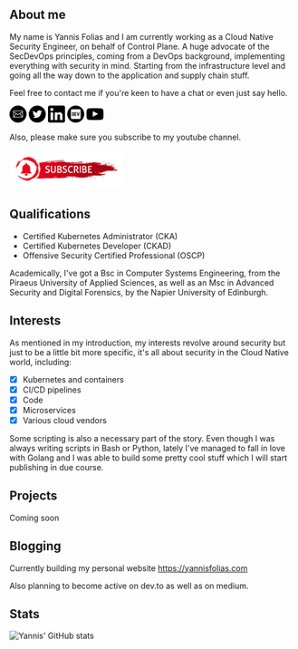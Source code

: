 ## About me
My name is Yannis Folias and I am currently working as a Cloud Native Security Engineer, on behalf of Control Plane. A huge advocate of the SecDevOps principles, coming from a DevOps background, implementing everything with security in mind. Starting from the infrastructure level and going all the way down to the application and supply chain stuff.

Feel free to contact me if you're keen to have a chat or even just say hello.
<p>
    <a href="mailto:yannis.folias@gmail.com"><img width="30" src="images/email.png"></a> 
    <a href="https://twitter.com/YFolias"><img width="30" src="images/twitter.png"></a> 
    <a href="https://www.linkedin.com/in/yannis-folias-66335353/"><img width="30" src="images/linkedin.png"></a> 
    <a href="https://dev.to/yfolias"><img width="30" src="images/dev.png"></a>
    <a href="https://www.youtube.com/channel/UCg82s8jCrva9v-1tZvZ07Yg"><img width="30" src="images/youtube2.png"></a>
</p>

Also, please make sure you subscribe to my youtube channel.
<p>
    <a href="https://www.youtube.com/channel/UCg82s8jCrva9v-1tZvZ07Yg"><img width="200" src="images/youtube.png"></a>
</p>

## Qualifications
* Certified Kubernetes Administrator (CKA)
* Certified Kubernetes Developer (CKAD)
* Offensive Security Certified Professional (OSCP)

Academically, I've got a Bsc in Computer Systems Engineering, from the Piraeus University of Applied Sciences, as well as an Msc in Advanced Security and Digital Forensics, by the Napier University of Edinburgh.

## Interests
As mentioned in my introduction, my interests revolve around security but just to be a little bit more specific, it's all about security in the Cloud Native world, including: 
- [x] Kubernetes and containers
- [x] CI/CD pipelines
- [x] Code
- [x] Microservices
- [x] Various cloud vendors

Some scripting is also a necessary part of the story. Even though I was always writing scripts in Bash or Python, lately I've managed to fall in love with Golang and I was able to build some pretty cool stuff which I will start publishing in due course.

## Projects
Coming soon

## Blogging
Currently building my personal website https://yannisfolias.com

Also planning to become active on dev.to as well as on medium.

## Stats

![Yannis' GitHub stats](https://github-readme-stats.vercel.app/api?username=yfolias&show_icons=true&theme=prussian)
